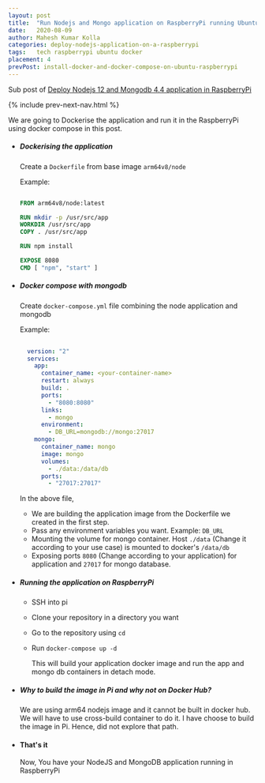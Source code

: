 ```yaml
---
layout: post
title:  "Run Nodejs and Mongo application on RaspberryPi running Ubuntu 20.04 using Docker and Docker Compose"
date:   2020-08-09
author: Mahesh Kumar Kolla
categories: deploy-nodejs-application-on-a-raspberrypi
tags:	tech raspberrypi ubuntu docker
placement: 4
prevPost: install-docker-and-docker-compose-on-ubuntu-raspberrypi  
---
```


Sub post of [Deploy Nodejs 12 and Mongodb 4.4 application in RaspberryPi](deploy-nodejs-and-mongodb-application-in-raspberrypi)

{% include prev-next-nav.html %}

We are going to Dockerise the application and run it in the RaspberryPi using docker compose in this post.


- ##### Dockerising the application

  Create a `Dockerfile` from base image `arm64v8/node`
  
  Example:
  ```dockerfile
  
  FROM arm64v8/node:latest
  
  RUN mkdir -p /usr/src/app
  WORKDIR /usr/src/app
  COPY . /usr/src/app
  
  RUN npm install
  
  EXPOSE 8080
  CMD [ "npm", "start" ]
  ``` 

- ##### Docker compose with mongodb

  Create `docker-compose.yml` file combining the node application and mongodb
  
  Example:
  ```yaml
 
    version: "2"
    services:
      app:
        container_name: <your-container-name>
        restart: always
        build: .
        ports:
          - "8080:8080" 
        links:
          - mongo
        environment:
          - DB_URL=mongodb://mongo:27017
      mongo:
        container_name: mongo
        image: mongo
        volumes:
          - ./data:/data/db
        ports:
          - "27017:27017"
  ``` 
  
  In the above file, 
  - We are building the application image from the Dockerfile we created in the first step.
  - Pass any environment variables you want. Example: `DB_URL`
  - Mounting the volume for mongo container. Host `./data` (Change it according to your use case) is mounted to docker's `/data/db`
  - Exposing ports `8080` (Change according to your application) for application and `27017` for mongo database.   

- ##### Running the application on RaspberryPi
  
  - SSH into pi
  - Clone your repository in a directory you want 
  - Go to the repository using `cd`
  - Run `docker-compose up -d`
    
    This will build your application docker image and run the app and mongo db containers in detach mode.
    

- ##### Why to build the image in Pi and why not on Docker Hub?
  
  We are using arm64 nodejs image and it cannot be built in docker hub. 
  We will have to use cross-build container to do it. I have choose to build the image in Pi.
  Hence, did not explore that path.         

- #### That's it
  
  Now, You have your NodeJS and MongoDB application running in RaspberryPi
